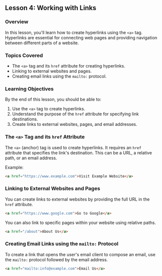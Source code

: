 ## Lesson 4: Working with Links

### Overview

In this lesson, you'll learn how to create hyperlinks using the `<a>` tag. Hyperlinks are essential for connecting web pages and providing navigation between different parts of a website.

### Topics Covered

- The `<a>` tag and its `href` attribute for creating hyperlinks.
- Linking to external websites and pages.
- Creating email links using the `mailto:` protocol.

### Learning Objectives

By the end of this lesson, you should be able to:

1. Use the `<a>` tag to create hyperlinks.
2. Understand the purpose of the `href` attribute for specifying link destinations.
3. Create links to external websites, pages, and email addresses.

### The `<a>` Tag and its `href` Attribute

The `<a>` (anchor) tag is used to create hyperlinks. It requires an `href` attribute that specifies the link's destination. This can be a URL, a relative path, or an email address.

Example:

```html
<a href="https://www.example.com">Visit Example Website</a>
```

### Linking to External Websites and Pages

You can create links to external websites by providing the full URL in the `href` attribute.

```html
<a href="https://www.google.com">Go to Google</a>
```

You can also link to specific pages within your website using relative paths.

```html
<a href="/about">About Us</a>
```

### Creating Email Links using the `mailto:` Protocol

To create a link that opens the user's email client to compose an email, use the `mailto:` protocol followed by the email address.

```html
<a href="mailto:info@example.com">Email Us</a>
```
